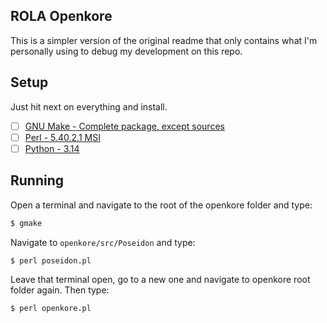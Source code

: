 ## ROLA Openkore

This is a simpler version of the original readme that only contains what I'm personally using to debug my development on this repo.

## Setup

Just hit next on everything and install.

- [ ] [GNU Make - Complete package, except sources](https://gnuwin32.sourceforge.net/packages/make.htm)
- [ ] [Perl - 5.40.2.1 MSI](https://strawberryperl.com/)
- [ ] [Python - 3.14](https://www.python.org/downloads/)

## Running

Open a terminal and navigate to the root of the openkore folder and type:

```bash
$ gmake
``` 

Navigate to `openkore/src/Poseidon` and type:

```bash
$ perl poseidon.pl
``` 

Leave that terminal open, go to a new one and navigate to openkore root folder again. Then type:

```bash
$ perl openkore.pl
``` 